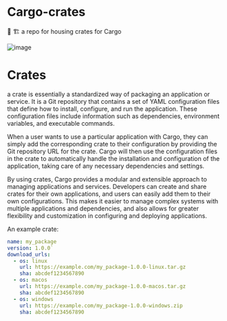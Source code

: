 # Cargo-crates
🚢 🏗 a repo for housing crates for Cargo

![image](https://user-images.githubusercontent.com/38886930/229208345-8452f001-18ba-4246-b080-8bfe9ad2d306.png)

# Crates
a crate is essentially a standardized way of packaging an application or service. It is a Git repository that contains a set of YAML configuration files that define how to install, configure, and run the application. These configuration files include information such as dependencies, environment variables, and executable commands.

When a user wants to use a particular application with Cargo, they can simply add the corresponding crate to their configuration by providing the Git repository URL for the crate. Cargo will then use the configuration files in the crate to automatically handle the installation and configuration of the application, taking care of any necessary dependencies and settings.

By using crates, Cargo provides a modular and extensible approach to managing applications and services. Developers can create and share crates for their own applications, and users can easily add them to their own configurations. This makes it easier to manage complex systems with multiple applications and dependencies, and also allows for greater flexibility and customization in configuring and deploying applications.

An example crate: 

```yaml
name: my_package
version: 1.0.0`
download_urls:
  - os: linux
    url: https://example.com/my_package-1.0.0-linux.tar.gz
    sha: abcdef1234567890
  - os: macos
    url: https://example.com/my_package-1.0.0-macos.tar.gz
    sha: abcdef1234567890
  - os: windows
    url: https://example.com/my_package-1.0.0-windows.zip
    sha: abcdef1234567890
```
